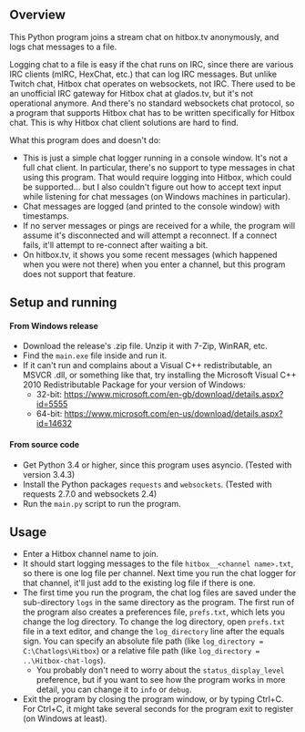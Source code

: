 ## Overview

This Python program joins a stream chat on hitbox.tv anonymously, and logs chat messages to a file.

Logging chat to a file is easy if the chat runs on IRC, since there are various IRC clients (mIRC, HexChat, etc.) that can log IRC messages. But unlike Twitch chat, Hitbox chat operates on websockets, not IRC. There used to be an unofficial IRC gateway for Hitbox chat at glados.tv, but it's not operational anymore. And there's no standard websockets chat protocol, so a program that supports Hitbox chat has to be written specifically for Hitbox chat. This is why Hitbox chat client solutions are hard to find.

What this program does and doesn't do:

* This is just a simple chat logger running in a console window. It's not a full chat client. In particular, there's no support to type messages in chat using this program. That would require logging into Hitbox, which could be supported... but I also couldn't figure out how to accept text input while listening for chat messages (on Windows machines in particular).
* Chat messages are logged (and printed to the console window) with timestamps.
* If no server messages or pings are received for a while, the program will assume it's disconnected and will attempt a reconnect. If a connect fails, it'll attempt to re-connect after waiting a bit.
* On hitbox.tv, it shows you some recent messages (which happened when you were not there) when you enter a channel, but this program does not support that feature.

## Setup and running

#### From Windows release

* Download the release's .zip file. Unzip it with 7-Zip, WinRAR, etc.
* Find the `main.exe` file inside and run it.
* If it can't run and complains about a Visual C++ redistributable, an MSVCR .dll, or something like that, try installing the Microsoft Visual C++ 2010 Redistributable Package for your version of Windows:
  * 32-bit: https://www.microsoft.com/en-gb/download/details.aspx?id=5555
  * 64-bit: https://www.microsoft.com/en-us/download/details.aspx?id=14632

#### From source code

* Get Python 3.4 or higher, since this program uses asyncio. (Tested with version 3.4.3)
* Install the Python packages `requests` and `websockets`. (Tested with requests 2.7.0 and websockets 2.4)
* Run the `main.py` script to run the program.

## Usage

* Enter a Hitbox channel name to join.
* It should start logging messages to the file `hitbox__<channel name>.txt`, so there is one log file per channel. Next time you run the chat logger for that channel, it'll just add to the existing log file if there is one.
* The first time you run the program, the chat log files are saved under the sub-directory `logs` in the same directory as the program. The first run of the program also creates a preferences file, `prefs.txt`, which lets you change the log directory. To change the log directory, open `prefs.txt` file in a text editor, and change the `log_directory` line after the equals sign. You can specify an absolute file path (like `log_directory = C:\Chatlogs\Hitbox`) or a relative file path (like `log_directory = ..\Hitbox-chat-logs`).
  * You probably don't need to worry about the `status_display_level` preference, but if you want to see how the program works in more detail, you can change it to `info` or `debug`.
* Exit the program by closing the program window, or by typing Ctrl+C. For Ctrl+C, it might take several seconds for the program exit to register (on Windows at least).
